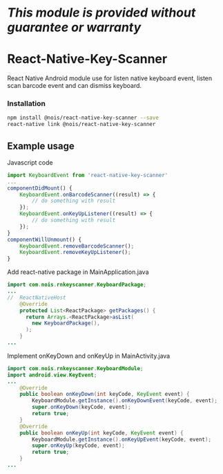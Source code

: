 *This module is provided without guarantee or warranty*
=======================================================

# React-Native-Key-Scanner
React Native Android module use for listen native keyboard event, listen scan barcode event and can dismiss keyboard.

### Installation

```bash
npm install @nois/react-native-key-scanner --save
react-native link @nois/react-native-key-scanner
```

## Example usage

Javascript code

```javascript
import KeyboardEvent from 'react-native-key-scanner'
...
componentDidMount() {
    KeyboardEvent.onBarcodeScanner((result) => {
        // do something with result
    });
    KeyboardEvent.onKeyUpListener((result) => {
        // do something with result
    });
}
componentWillUnmount() {
    KeyboardEvent.removeBarcodeScanner();
    KeyboardEvent.removeKeyUpListener();
}
```
Add react-native package in MainApplication.java
```java
import com.nois.rnkeyscanner.KeyboardPackage;
...
//  ReactNativeHost
	@Override
    protected List<ReactPackage> getPackages() {
      return Arrays.<ReactPackage>asList(
		new KeyboardPackage(),
      );
    }
...

```
Implement onKeyDown and onKeyUp in MainActivity.java
```java
import com.nois.rnkeyscanner.KeyboardModule;
import android.view.KeyEvent;
...
	@Override
    public boolean onKeyDown(int keyCode, KeyEvent event) {
		KeyboardModule.getInstance().onKeyDownEvent(keyCode, event);
		super.onKeyDown(keyCode, event);
        return true;
	}
	@Override
	public boolean onKeyUp(int keyCode, KeyEvent event) {
		KeyboardModule.getInstance().onKeyUpEvent(keyCode, event);
		super.onKeyUp(keyCode, event);
        return true;
	}
...

```

